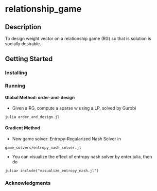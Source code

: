 # relationship_game

## Description
To design weight vector on a relationship game (RG) so that is solution is socially desirable.

## Getting Started
### Installing

### Running

#### Global Method: order-and-design
* Given a RG, compute a sparse w using a LP, solved by Gurobi
```
julia order_and_design.jl
```



#### Gradient Method
* New game solver: Entropy-Regularized Nash Solver in
```
game_solvers/entropy_nash_solver.jl
```
* You can visualize the effect of entropy nash solver by enter julia, then do
```
julia> include("visualize_entropy_nash.jl")
```

### Acknowledgments
